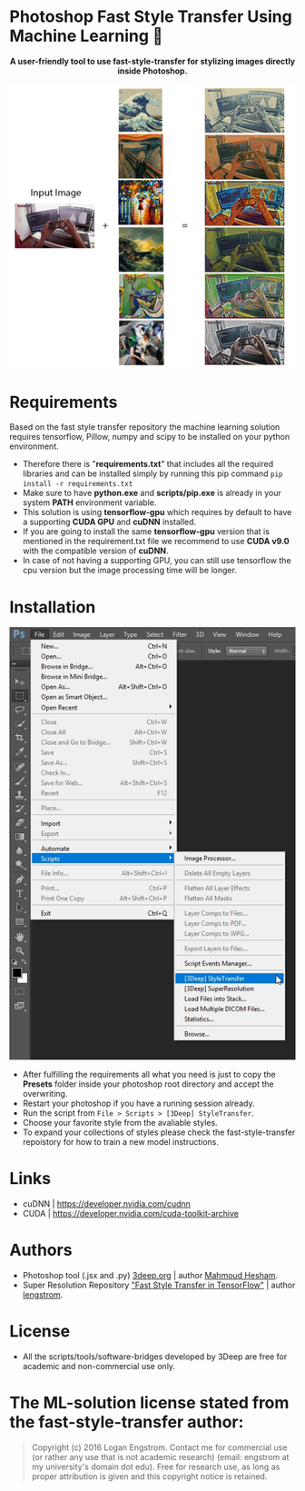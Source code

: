 # Photoshop Fast Style Transfer Using Machine Learning :art:
<p align="center"><b>A user-friendly tool to use fast-style-transfer for stylizing images directly inside Photoshop.</b></p>

![Photoshop Menu](Photoshop_fast_style_transfer_updated.jpg?raw=true)

# Requirements
Based on the fast style transfer repository the machine learning solution requires tensorflow, Pillow, numpy and scipy to be installed on your python environment.

* Therefore there is "**requirements.txt**" that includes all the required libraries and can be installed simply by running this pip command
`pip install -r requirements.txt`
* Make sure to have **python.exe** and **scripts/pip.exe** is already in your system **PATH** environment variable.
* This solution is using **tensorflow-gpu** which requires by default to have a supporting **CUDA GPU** and **cuDNN** installed.
* If you are going to install the same **tensorflow-gpu** version that is mentioned in the requirement.txt file we recommend to use **CUDA v9.0** with the compatible version of **cuDNN**.
* In case of not having a supporting GPU, you can still use tensorflow the cpu version but the image processing time will be longer.

# Installation
![Photoshop Menu](Photoshop_menu.jpg?raw=true)
* After fulfilling the requirements all what you need is just to copy the **Presets** folder inside your photoshop root directory and accept the overwriting.
* Restart your photoshop if you have a running session already.
* Run the script from `File > Scripts > [3Deep] StyleTransfer`.
* Choose your favorite style from the avaliable styles.
* To expand your collections of styles please check the fast-style-transfer repoistory for how to train a new model instructions.

# Links
* cuDNN | https://developer.nvidia.com/cudnn
* CUDA | https://developer.nvidia.com/cuda-toolkit-archive

# Authors
* Photoshop tool (.jsx and .py) [3deep.org](https://www.3deep.org) | author [Mahmoud Hesham](https://github.com/MahmoudHesham).
* Super Resolution Repository ["Fast Style Transfer in TensorFlow"](https://github.com/lengstrom/fast-style-transfer) | author [lengstrom](https://github.com/lengstrom). 

# License
* All the scripts/tools/software-bridges developed by 3Deep are free for academic and non-commercial use only.
# The ML-solution license stated from the fast-style-transfer author:
> Copyright (c) 2016 Logan Engstrom. Contact me for commercial use (or rather any use that is not academic research) (email: engstrom at my university's domain dot edu). Free for research use, as long as proper attribution is given and this copyright notice is retained.
